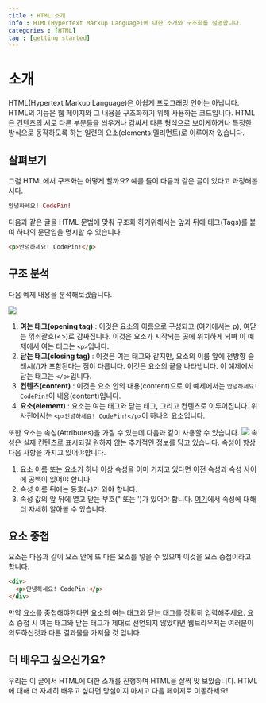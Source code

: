 ```yaml
---
title : HTML 소개
info : HTML(Hypertext Markup Language)에 대한 소개와 구조화를 설명합니다.
categories : [HTML]
tag : [getting started]
---
```


# 소개
HTML(Hypertext Markup Language)은 아쉽게 프로그래밍 언어는 아닙니다. HTML의 기능은 웹 페이지와 그 내용을 구조화하기 위해 사용하는 코드입니다. HTML은 컨텐츠의 서로 다른 부분들을 씌우거나 감싸서 다른 형식으로 보이게하거나 특정한 방식으로 동작하도록 하는 일련의 요소(elements:엘리먼트)로 이루어져 있습니다.

## 살펴보기
그럼 HTML에서 구조화는 어떻게 할까요? 예를 들어 다음과 같은 글이 있다고 과정해봅시다.
```ex
안녕하세요! CodePin!
```
다음과 같은 글을 HTML 문법에 맞춰 구조화 하기위해서는 앞과 뒤에 태그(Tags)를 붙여 하나의 문단임을 명시할 수 있습니다.
```html
<p>안녕하세요! CodePin!</p>
```

## 구조 분석
다음 예제 내용을 분석해보겠습니다.

![](https://developer.wade.pw/assets/contents/htmlstructure.png)

1. **여는 태그(opening tag)** : 이것은 요소의 이름으로 구성되고 (여기에서는 p), 여닫는 꺾쇠괄호(<>)로 감싸집니다. 이것은 요소가 시작되는 곳에 위치하게 되며 이 예제에서 여는 태그는 `<p>`입니다.
2. **닫는 태그(closing tag)** : 이것은 여는 태그와 같지만, 요소의 이름 앞에 전방향 슬래시(/)가 포함된다는 점이 다릅니다. 이것은 요소의 끝을 나타냅니다. 이 예제에서 닫는 태그는 `</p>`입니다.
3. **컨텐츠(content)** : 이것은 요소 안의 내용(content)으로 이 예제에서는 `안녕하세요! CodePin!`이 내용(content)입니다.
4. **요소(element)** : 요소는 여는 태그와 닫는 태그, 그리고 컨텐츠로 이루어집니다. 위 사진에서는 `<p>안녕하세요! CodePin!</p>`이 하나의 요소입니다.

또한 요소는 속성(Attributes)을 가질 수 있는데 다음과 같이 사용할 수 있습니다.
![](https://developer.wade.pw/assets/contents/htmlattribute.png)
속성은 실제 컨텐츠로 표시되길 원하지 않는 추가적인 정보를 담고 있습니다.
속성이 항상 다음 사항을 가지고 있어야합니다.
1. 요소 이름 또는 요소가 하나 이상 속성을 이미 가지고 있다면 이전 속성과 속성 사이에 공백이 있어야 합니다.
2. 속성 이름 뒤에는 등호(=)가 와야 합니다.
3. 속성 값의 앞 뒤에 열고 닫는 부호(" 또는 ')가 있어야 합니다.
[여기](https://developer.wade.pw/html/attributes)에서 속성에 대해 더 자세히 알아볼 수 있습니다.

## 요소 중첩
요소는 다음과 같이 요소 안에 또 다른 요소를 넣을 수 있으며 이것을 요소 중첩이라고 합니다.
```html
<div>
  <p>안녕하세요! CodePin!</p>
</div>
```
만약 요소를 중첩해야한다면 요소의 여는 태그와 닫는 태그를 정확히 입력해주세요.
요소 중첩 시 여는 태그와 닫는 태그가 제대로 선언되지 않았다면 웹브라우저는 여러분이 의도하신것과 다른 결과물을 가져올 것 입니다.

## 더 배우고 싶으신가요?
우리는 이 글에서 HTML에 대한 소개를 진행하며 HTML을 살짝 맛 보았습니다. HTML에 대해 더 자세히 배우고 싶다면 망설이지 마시고 다음 페이지로 이동하세요!

